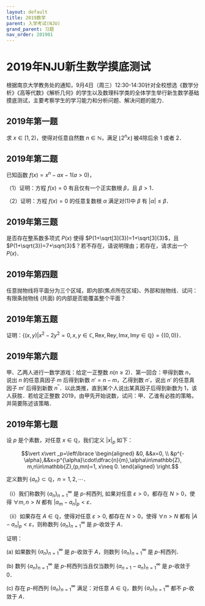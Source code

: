 ```yaml
---
layout: default
title: 2019数学
parent: 入学考试(NJU)
grand_parent: 习题
nav_order: 201901
---
```


# 2019年NJU新生数学摸底测试

根据南京大学教务处的通知，9月4日（周三）12:30-14:30针对全校想选《数学分析》《高等代数》《解析几何》的学生以及数理科学类的全体学生举行新生数学基础摸底测试，主要考察学生的学习能力和分析问题、解决问题的能力．

## 2019年第一题 

求 $x\in[1,2)$，使得对任意自然数 $n\in\mathbb{N}$，满足 $\lfloor 2^nx\rfloor$ 被4除后余 1 或者 2．

<div STYLE="page-break-after: always;"></div>


## 2019年第二题 

已知函数 $f(x)=x^n-ax-1(a>0)$，

（1）证明：方程 $f(x)=0$ 有且仅有一个正实数根 $\beta$，且 $\beta>1$．

（2）证明：方程 $f(x)=0$ 的任意复数根 $\alpha$ 满足对(1)中 $\beta$ 有 $\vert \alpha\vert \leq\beta$．

<div STYLE="page-break-after: always;"></div>


## 2019年第三题

是否存在整系数多项式 $P(x)$ 使得 $P(1+\sqrt[3]{3})=1+\sqrt[3]{3}$，且 $P(1+\sqrt{3})=7+\sqrt{3}$？若不存在，请说明理由；若存在，请求出一个$P(x)$．

<div STYLE="page-break-after: always;"></div>


## 2019年第四题

任意抛物线将平面分为三个区域，即内部(焦点所在区域)、外部和抛物线．试问：有限条抛物线 (共面) 的内部是否能覆盖整个平面？

<div STYLE="page-break-after: always;"></div>


## 2019年第五题

证明：$\lbrace (x,y)\vert x^2-2y^2=0,x,y\in\mathbb{C}, \mathrm{Re} x,\mathrm{Re} y,\mathrm{Im} x,\mathrm{Im} y\in\mathbb{Q}\rbrace=\lbrace(0,0)\rbrace$．

<div STYLE="page-break-after: always;"></div>


## 2019年第六题

甲、乙两人进行一数学游戏：给定一正整数 $n(n\geq 2)$．第一回合：甲得到数 $n$，说出 $n$ 的任意真因子 $m$ 后得到新数 $n'=n-m$，乙得到数 $n'$，说出 $n'$ 的任意真因子 $m'$ 后得到新数 $n^{\prime\prime}$．以此类推，直到某个人说出某真因子后得到新数为 1，该人获胜．若给定正整数 $2019$，由甲先开始说数，试问：甲、乙谁有必胜的策略，并简要陈述该策略．


<div STYLE="page-break-after: always;"></div>


## 2019年第七题

设 $p$ 是个素数，对任意 $x\in\mathbb{Q}$，我们定义 $\vert x\vert_p$ 如下：

$$\vert x\vert _p=\left\lbrace \begin{aligned} &0, &&x=0, \\
&p^{-\alpha},&&x=p^{\alpha}\cdot\dfrac{n}{m},\alpha\in\mathbb{Z},
m,n\in\mathbb{Z},(p,mn)=1, x\neq 0. \end{aligned} \right.$$

定义数列 $\lbrace a_n\rbrace\subset\mathbb{Q}$，$n=1,2,\cdots$．

（ⅰ）我们称数列 $\lbrace a_n\rbrace_{n=1}^{\infty}$ 是 $p$-柯西列, 如果对任意 $\varepsilon>0$，都存在 $N>0$，使得 $\forall m,n>N$ 都有 $\vert a_m-a_n\vert_p<\varepsilon$．

（ⅱ）如果存在 $A\in\mathbb{Q}$，使得对任意 $\varepsilon>0$, 都存在 $N>0$，使得 $\forall n>N$ 都有 $\vert A-a_n\vert_p<\varepsilon$，则称数列 $\lbrace a_n\rbrace_{n=1}^{\infty}$ 是 $p$-收敛于 $A$．

证明：

(a) 如果数列 $\lbrace a_n\rbrace_{n=1}^{\infty}$ 是 $p$-收敛于 $A$，则数列 $\lbrace a_n\rbrace_{n=1}^{\infty}$ 是 $p$-柯西列．

(b) 数列 $\lbrace a_n\rbrace_{n=1}^{\infty}$ 是 $p$-柯西列当且仅当数列 $\lbrace a_{n+1}-a_n\rbrace_{n=1}^{\infty}$ 是 $p$-收敛于0．

(c) 存在 $p$-柯西列 $\lbrace a_n\rbrace_{n=1}^{\infty}$ 满足：对任意 $A\in\mathbb{Q}$，数列 $\lbrace a_n\rbrace_{n=1}^{\infty}$ 都不 $p$-收敛于 $A$．


<div STYLE="page-break-after: always;"></div>



